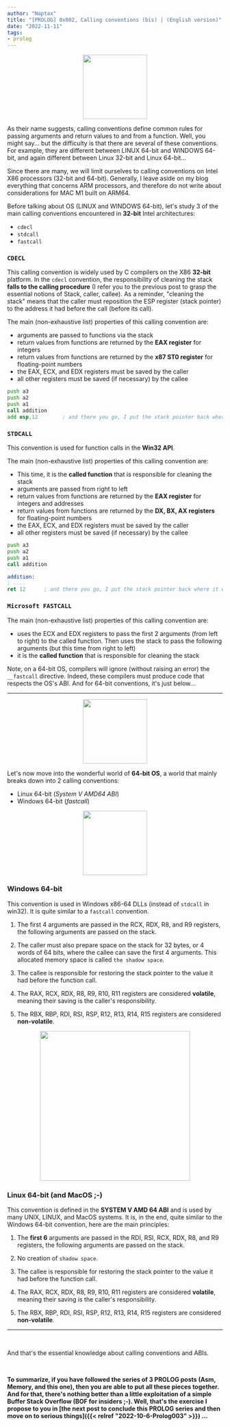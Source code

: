 ```yaml
---
author: "Naptax"
title: "[PROLOG] 0x002, Calling conventions (bis) | (English version)"
date: "2022-11-11"
tags: 
- prolog
---
```


<center>
<img width="150" src="/images/virus-4.png">
</center>

As their name suggests, calling conventions define common rules for passing arguments and return values to and from a function. Well, you might say... but the difficulty is that there are several of these conventions. For example, they are different between LINUX 64-bit and WINDOWS 64-bit, and again different between Linux 32-bit and Linux 64-bit...

Since there are many, we will limit ourselves to calling conventions on Intel X86 processors (32-bit and 64-bit). Generally, I leave aside on my blog everything that concerns ARM processors, and therefore do not write about considerations for MAC M1 built on ARM64.

Before talking about OS (LINUX and WINDOWS 64-bit), let's study 3 of the main calling conventions encountered in **32-bit** Intel architectures:
- `cdecl`
- `stdcall`
- `fastcall`

### `CDECL`

This calling convention is widely used by C compilers on the X86 **32-bit** platform.
In the `cdecl` convention, the responsibility of cleaning the stack **falls to the calling procedure** (I refer you to the previous post to grasp the essential notions of Stack, caller, callee). As a reminder, "cleaning the stack" means that the caller must reposition the ESP register (stack pointer) to the address it had before the call (before its call).

The main (non-exhaustive list) properties of this calling convention are:

- arguments are passed to functions via the stack
- return values from functions are returned by the **EAX register** for integers
- return values from functions are returned by the **x87 ST0 register** for floating-point numbers
- the EAX, ECX, and EDX registers must be saved by the caller
- all other registers must be saved (if necessary) by the callee

```asm
push a3
push a2
push a1
call addition
add esp,12        ; and there you go, I put the stack pointer back where it was before the call
```

### `STDCALL`

This convention is used for function calls in the **Win32 API**.

The main (non-exhaustive list) properties of this calling convention are:

- This time, it is the **called function** that is responsible for cleaning the stack
- arguments are passed from right to left
- return values from functions are returned by the **EAX register** for integers and addresses
- return values from functions are returned by the **DX, BX, AX registers** for floating-point numbers
- the EAX, ECX, and EDX registers must be saved by the caller
- all other registers must be saved (if necessary) by the callee

```asm
push a3
push a2
push a1
call addition
```

```asm
addition:
; ....
ret 12      ; and there you go, I put the stack pointer back where it was before the call
```

### `Microsoft FASTCALL`

The main (non-exhaustive list) properties of this calling convention are:

- uses the ECX and EDX registers to pass the first 2 arguments (from left to right) to the called function. Then uses the stack to pass the following arguments (but this time from right to left)
- it is the **called function** that is responsible for cleaning the stack

Note, on a 64-bit OS, compilers will ignore (without raising an error) the `__fastcall` directive. Indeed, these compilers must produce code that respects the OS's ABI. And for 64-bit conventions, it's just below...

------
<center>
<img width="150" src="/images/64-bits.png">
</center>

Let's now move into the wonderful world of **64-bit OS**, a world that mainly breaks down into 2 calling conventions:
- Linux 64-bit (_System V AMD64 ABI_)
- Windows 64-bit (_fastcall_)

<center>
<img width="150" src="/images/windowsvintage.png">
</center>

### Windows 64-bit

This convention is used in Windows x86-64 DLLs (instead of `stdcall` in win32). It is quite similar to a `fastcall` convention.

1. The first 4 arguments are passed in the RCX, RDX, R8, and R9 registers, the following arguments are passed on the stack.

2. The caller must also prepare space on the stack for 32 bytes, or 4 words of 64 bits, where the callee can save the first 4 arguments. This allocated memory space is called `the shadow space`.

3. The callee is responsible for restoring the stack pointer to the value it had before the function call.

4. The RAX, RCX, RDX, R8, R9, R10, R11 registers are considered **volatile**, meaning their saving is the caller's responsibility.

5. The RBX, RBP, RDI, RSI, RSP, R12, R13, R14, R15 registers are considered **non-volatile**.

<center>
<img width="350" src="/images/stalman.png">
</center>

### Linux 64-bit (and MacOS ;-)

This convention is defined in the **SYSTEM V AMD 64 ABI** and is used by many UNIX, LINUX, and MacOS systems.
It is, in the end, quite similar to the Windows 64-bit convention, here are the main principles:

1. The **first 6** arguments are passed in the RDI, RSI, RCX, RDX, R8, and R9 registers, the following arguments are passed on the stack.

2. No creation of `shadow space`.

3. The callee is responsible for restoring the stack pointer to the value it had before the function call.

4. The RAX, RCX, RDX, R8, R9, R10, R11 registers are considered **volatile**, meaning their saving is the caller's responsibility.

5. The RBX, RBP, RDI, RSI, RSP, R12, R13, R14, R15 registers are considered **non-volatile**.

---
<BR/>

And that's the essential knowledge about calling conventions and ABIs.

<BR/>

**To summarize, if you have followed the series of 3 PROLOG posts (Asm, Memory, and this one), then you are able to put all these pieces together.
And for that, there's nothing better than a little exploitation of a simple Buffer Stack Overflow (BOF for insiders ;-). Well, that's the exercise I propose to you in [the next post to conclude this PROLOG series and then move on to serious things]({{< relref "2022-10-6-Prolog003" >}}) ...**